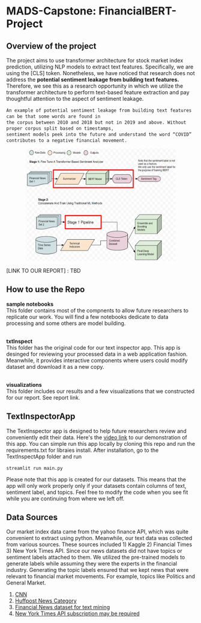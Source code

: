 # MADS-Capstone: FinancialBERT-Project

## Overview of the project
The project aims to use transformer architecture for stock market index prediction, utilizing NLP models to extract text features. Specifically, we are using the [CLS] token. Nonetheless, we have noticed that research does not address the <b> potential sentiment leakage from building text features.</b> Therefore, we see this as a research opportunity in which we utilize the transformer architecture to perform text-based feature extraction and pay thoughtful attention to the aspect of sentiment leakage. 
```
An example of potential sentiment leakage from building text features can be that some words are found in 
the corpus between 2010 and 2018 but not in 2019 and above. Without proper corpus split based on timestamps, 
sentiment models peek into the future and understand the word “COVID” contributes to a negative financial movement.
```
<p align="center">
  <img src='visualizations/model_architecture.PNG' height=300px width=400px> </img>
</p>


[LINK TO OUR REPORT] : TBD

## How to use the Repo
**sample notebooks**<br>
This folder contains most of the compnents to allow future researchers to replicate our work. You will find a few notebooks dedicate to data processing and some others are model building.
<br><br>

**txtInspect**<br>
This folder has the original code for our text inspector app. This app is desinged for reviewing your processed data in a web application fashion. Meanwhile, it provides interactive components where users could modify dataset and download it as a new copy.
<br><br>

**visualizations**<br>
This folder includes our results and a few visualizations that we constructed for our report. See report link.



## TextInspectorApp
The TextInspector app is designed to help future researchers review and conveniently edit their data. Here's the [video link](https://youtu.be/xK3TeFHRbTs) to our demonstration of this app. You can simple run this app locally by cloning this repo and run the requirements.txt for libraies install. After installation, go to the TextInspectApp folder and run
```
streamlit run main.py
```
Please note that this app is created for our datasets. This means that the app will only work properly only if your datasets contain columns of text, sentiment label, and topics. Feel free to modify the code when you see fit while you are continuing from where we left off.

## Data Sources 
Our market index data came from the yahoo finance API, which was quite convenient to extract using python. Meanwhile, our text data was collected from various sources. These sources included 1) Kaggle 2) Financial Times 3) New York Times API. Since our news datasets did not have topics or sentiment labels attached to them. We utilized the pre-trained models to generate labels while assuming they were the experts in the financial industry. Generating the topic labels ensured that we kept news that were relevant to financial market movements. For example, topics like Politics and General Market.
1) [CNN](https://data.world/opensnippets/cnn-news-dataset) 
2) [Huffpost News Category](https://www.kaggle.com/datasets/rmisra/news-category-dataset)
3) [Financial News dataset for text mining](https://zenodo.org/record/5569113#.ZCUbfHZBwaa)
4) [New York Times API subscription may be required](https://developer.nytimes.com/apis)

